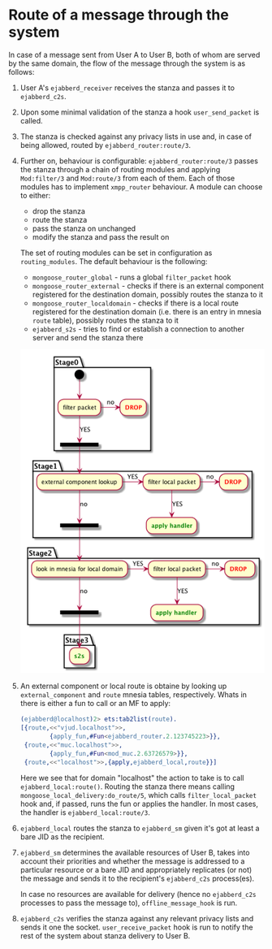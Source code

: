 # Route of a message through the system

In case of a message sent from User A to User B, both of whom are served by
the same domain, the flow of the message through the system is as follows:

1.  User A's `ejabberd_receiver` receives the stanza and passes
    it to `ejabberd_c2s`.

2.  Upon some minimal validation of the stanza a hook `user_send_packet` is
    called.

3.  The stanza is checked against any privacy lists in use and,
    in case of being allowed, routed by `ejabberd_router:route/3`.

4.  Further on, behaviour is configurable: `ejabberd_router:route/3` passes the stanza through
    a chain of routing modules and applying `Mod:filter/3` and `Mod:route/3` from each of them.
    Each of those modules has to implement `xmpp_router` behaviour. A module can choose to either:
    * drop the stanza
    * route the stanza
    * pass the stanza on unchanged
    * modify the stanza and pass the result on

    The set of routing modules can be set in configuration as `routing_modules`. The default
    behaviour is the following:
    * `mongoose_router_global` - runs a global `filter_packet` hook
    * `mongoose_router_external` - checks if there is an external component registered for the
    destination domain, possibly routes the stanza to it
    * `mongoose_router_localdomain` - checks if there is a local route registered for the destination
    domain (i.e. there is an entry in mnesia `route` table), possibly routes the stanza to it
    * `ejabberd_s2s` - tries to find or establish a connection to another server and send the stanza there

    ![You should see an image here; if you don't, use plantuml to generate it from routing.uml](/doc/developers-guide/routing.png)

5.  An external component or local route is obtaine by looking up `external_component` and `route`
    mnesia tables, respectively. Whats in there is either a fun to call or an MF to apply:
    ```erlang
    (ejabberd@localhost)2> ets:tab2list(route).
    [{route,<<"vjud.localhost">>,
            {apply_fun,#Fun<ejabberd_router.2.123745223>}},
     {route,<<"muc.localhost">>,
            {apply_fun,#Fun<mod_muc.2.63726579>}},
     {route,<<"localhost">>,{apply,ejabberd_local,route}}]
    ```
    Here we see that for domain "localhost" the action to take
    is to call `ejabberd_local:route()`.
    Routing the stanza there means calling `mongoose_local_delivery:do_route/5`,
    which calls `filter_local_packet` hook and, if passed, runs the fun or applies the handler.
    In most cases, the handler is `ejabberd_local:route/3`.

6.  `ejabberd_local` routes the stanza to `ejabberd_sm` given it's
    got at least a bare JID as the recipient.

7.  `ejabberd_sm` determines the available resources of User B,
    takes into account their priorities and whether the message is
    addressed to a particular resource or a bare JID and appropriately
    replicates (or not) the message and sends it to the recipient's
    `ejabberd_c2s` process(es).

    In case no resources are available for delivery
    (hence no `ejabberd_c2s` processes to pass the message to),
    `offline_message_hook` is run.

8.  `ejabberd_c2s` verifies the stanza against any relevant privacy lists
    and sends it one the socket.
    `user_receive_packet` hook is run to notify the rest of the system
    about stanza delivery to User B.